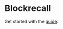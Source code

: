# Blockrecall

Get started with the [guide](https://docs.taiko.xyz/guides/node-operators/run-a-taiko-node-with-docker/).
